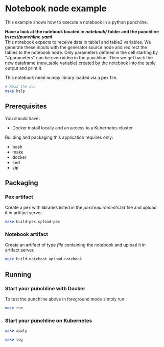 # Notebook node example
This example shows how to execute a notebook in a python punchline. 

**Have a look at the notebook located in *notebook/* folder and the punchline in *test/punchline.yaml***  
This notebook expects to receive data in table1 and table2 variables. We generate these inputs with the generator source node and redirect the tables to the notebook node. Only parameters defined in the cell starting by "#parameters" can be overridden in the punchline. Then we get back the new dataframe (new_table variable) created by the notebook into the table output and print it. 

This notebook need numpy library loaded via a pex file.

```sh
# Read the doc
make help
```
## Prerequisites

You should have:

- Docker install locally and an access to a Kubernetes cluster

Building and packaging this application requires only:

- bash
- make
- docker
- sed
- zip

## Packaging

### Pex artifact
Create a pex with libraries listed in the *pex/requirements.txt* file and upload it in artifact server.
```sh
make build-pex upload-pex
```

### Notebook artifact
Create an artifact of type *file* containing the notebook and upload it in artifact server.
```sh
make build-notebook upload-notebook
```
## Running


### Start your punchline with Docker

To test the punchline above in foreground mode simply run :

```sh
make run
```
### Start your punchline on Kubernetes

```sh
make apply
```

```sh
make log
```
